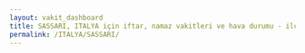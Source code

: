 ```yaml
---
layout: vakit_dashboard
title: SASSARI, ITALYA için iftar, namaz vakitleri ve hava durumu - ilçe/eyalet seç
permalink: /ITALYA/SASSARI/
---
```


<script type="text/javascript">
  var GLOBAL_COUNTRY = 'ITALYA';
  var GLOBAL_CITY = 'SASSARI';
  var GLOBAL_STATE = '';
  var lat = 72;
  var lon = 21;
</script>
